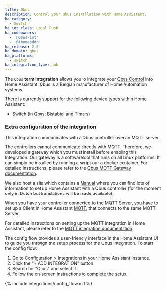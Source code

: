 ```yaml
---
title: Qbus
description: Control your Qbus installation with Home Assistant.
ha_category:
  - Switch
ha_iot_class: Local Push
ha_codeowners:
  - '@Qbus-iot'
  - '@thomasddn'
ha_release: 2.5
ha_domain: qbus
ha_platforms:
  - switch
ha_integration_type: hub
---
```


The `Qbus` **term integration** allows you to integrate your [Qbus Control](https://www.qbus.be) into Home Assistant. Qbus is a Belgian manufacturer of Home Automation systems.

There is currently support for the following device types within Home Assistant:

- Switch (in Qbus: Bistabiel and Timers)

### Extra configuration of the integration

This integration communicates with a Qbus controller over an MQTT server.

The controllers cannot communicate directly with MQTT. Therefore, we developed a gateway which you must install before enabling this Integration. Our gateway is a softwaretool that runs on all Linux platforms. It can simply be installed by running a script our a docker container. For detailed instructions, please refer to the [Qbus MQTT Gateway documentation](https://github.com/Qbus-iot/qbus-mqttgw).

We also host a site which contains a [Manual](https://iot.qbus.be/) where you can find lots of information to set up Home Assistant with a Qbus controller (for the moment only in Dutch but translations will be made available).

When you have your controller connected to the MQTT Server, you have to set up a Client in Home Assistant [MQTT](https://www.home-assistant.io/integrations/mqtt/), that connects to the same MQTT Server.

For detailed instructions on setting up the MQTT integration in Home Assistant, please refer to the [MQTT integration documentation](https://www.home-assistant.io/integrations/mqtt/#configuration).

The config flow provides a user-friendly interface in the Home Assistant UI to guide you through the setup process for the Qbus integration. To start the config flow:
1. Go to Configuration > Integrations in your Home Assistant instance.
2. Click the "+ ADD INTEGRATION" button.
3. Search for "Qbus" and select it.
4. Follow the on-screen instructions to complete the setup.

{% include integrations/config_flow.md %}
